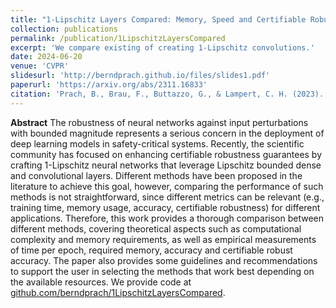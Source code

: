 ```yaml
---
title: "1-Lipschitz Layers Compared: Memory, Speed and Certifiable Robustness"
collection: publications
permalink: /publication/1LipschitzLayersCompared
excerpt: 'We compare existing of creating 1-Lipschitz convolutions.'
date: 2024-06-20
venue: 'CVPR'
slidesurl: 'http://berndprach.github.io/files/slides1.pdf'
paperurl: 'https://arxiv.org/abs/2311.16833'
citation: 'Prach, B., Brau, F., Buttazzo, G., & Lampert, C. H. (2023). 1-Lipschitz Layers Compared: Memory, Speed, and Certifiable Robustness. arXiv preprint arXiv:2311.16833.'
---
```


**Abstract**
The robustness of neural networks against input perturbations with bounded magnitude represents a serious concern 
in the deployment of deep learning models in safety-critical systems. Recently, the scientific community has 
focused on enhancing certifiable robustness guarantees by crafting 1-Lipschitz neural networks that leverage 
Lipschitz bounded dense and convolutional layers. Different methods have been proposed in the literature to 
achieve this goal, however, comparing the performance of such methods is not straightforward, since different 
metrics can be relevant (e.g., training time, memory usage, accuracy, certifiable robustness) for different 
applications. Therefore, this work provides a thorough comparison between different methods, covering theoretical 
aspects such as computational complexity and memory requirements, as well as empirical measurements of time per 
epoch, required memory, accuracy and certifiable robust accuracy. The paper also provides some guidelines and 
recommendations to support the user in selecting the methods that work best depending on the available resources. 
We provide code at [github.com/berndprach/1LipschitzLayersCompared](https://github.com/berndprach/1LipschitzLayersCompared).

